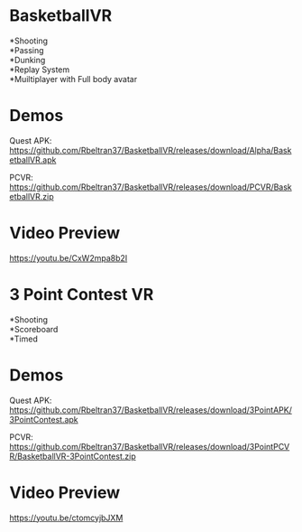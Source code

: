 # BasketballVR
*Shooting  
*Passing  
*Dunking  
*Replay System  
*Muiltiplayer with Full body avatar  

# Demos
Quest APK: https://github.com/Rbeltran37/BasketballVR/releases/download/Alpha/BasketballVR.apk

PCVR: https://github.com/Rbeltran37/BasketballVR/releases/download/PCVR/BasketballVR.zip

# Video Preview  
https://youtu.be/CxW2mpa8b2I  
  
  
# 3 Point Contest VR
*Shooting  
*Scoreboard  
*Timed  

# Demos
Quest APK: https://github.com/Rbeltran37/BasketballVR/releases/download/3PointAPK/3PointContest.apk

PCVR: https://github.com/Rbeltran37/BasketballVR/releases/download/3PointPCVR/BasketballVR-3PointContest.zip

# Video Preview  
https://youtu.be/ctomcyjbJXM
